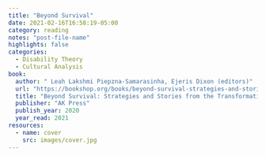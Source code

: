 ```yaml
---
title: "Beyond Survival"
date: 2021-02-16T16:58:19-05:00
category: reading
notes: "post-file-name"
highlights: false
categories:
  - Disability Theory
  - Cultural Analysis
book:
  author: " Leah Lakshmi Piepzna-Samarasinha, Ejeris Dixon (editors)"
  url: "https://bookshop.org/books/beyond-survival-strategies-and-stories-from-the-transformative-justice-movement/9781849353625"
  title: "Beyond Survival: Strategies and Stories from the Transformative Justice Movement"
  publisher: "AK Press"
  publish_year: 2020
  year_read: 2021
resources:
  - name: cover
    src: images/cover.jpg
---
```


